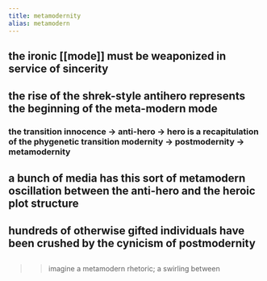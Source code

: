 ```yaml
---
title: metamodernity
alias: metamodern
---
```


## the ironic [[mode]] must be weaponized in service of sincerity
## the rise of the shrek-style antihero represents the beginning of the meta-modern mode
### the transition innocence -> anti-hero -> hero is a recapitulation of the phygenetic transition modernity -> postmodernity -> metamodernity
## a bunch of media has this sort of metamodern oscillation between the anti-hero and the heroic plot structure
## hundreds of otherwise gifted individuals have been crushed by the cynicism of postmodernity
## 
>>imagine a metamodern rhetoric; a swirling between
